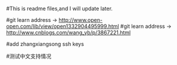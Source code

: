 #This is readme files,and I will update later.

#git learn address ->  http://www.open-open.com/lib/view/open1332904495999.html
#git learn address ->  http://www.cnblogs.com/wang_yb/p/3867221.html

#add zhangxiangsong ssh keys

#测试中文支持情况
